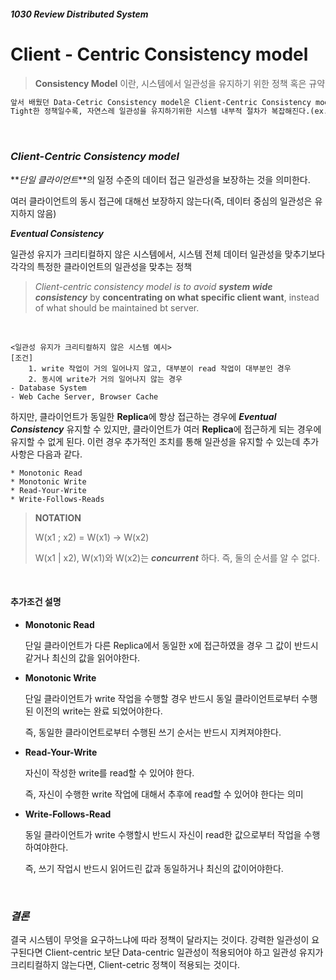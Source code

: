 ##### 1030 Review Distributed System

# Client - Centric Consistency model

> **Consistency Model** 이란, 시스템에서 일관성을 유지하기 위한 정책 혹은 규약

```markdown
앞서 배웠던 Data-Cetric Consistency model은 Client-Centric Consistency model 보다 더 tight한 일관성 정책이다.
Tight한 정책일수록, 자연스레 일관성을 유지하기위한 시스템 내부적 절차가 복잡해진다.(ex. 주고받는 메시지량 증가)
```

<br/>

### *Client-Centric Consistency model*

**_단일 클라이언트_**의 일정 수준의 데이터 접근 일관성을 보장하는 것을 의미한다.<br/>

여러 클라이언트의 동시 접근에 대해선 보장하지 않는다(즉, 데이터 중심의 일관성은 유지하지 않음)

**_Eventual Consistency_**<br/>

일관성 유지가 크리티컬하지 않은 시스템에서, 시스템 전체 데이터 일관성을 맞추기보다 각각의 특정한 클라이언트의 일관성을 맞추는 정책

> *Client-centric consistency model is to avoid __system wide consistency__* by __concentrating on what specific client want__, instead of what should be maintained bt server.

<br/>

~~~
<일관성 유지가 크리티컬하지 않은 시스템 예시>
[조건]
	1. write 작업이 거의 일어나지 않고, 대부분이 read 작업이 대부분인 경우
	2. 동시에 write가 거의 일어나지 않는 경우
- Database System
- Web Cache Server, Browser Cache
~~~

하지만, 클라이언트가 동일한 **Replica**에 항상 접근하는 경우에 **_Eventual Consistency_** 유지할 수 있지만, 클라이언트가 여러 **Replica**에 접근하게 되는 경우에 유지할 수 없게 된다. 이런 경우 추가적인 조치를 통해 일관성을 유지할 수 있는데 추가사항은 다음과 같다.

~~~
* Monotonic Read
* Monotonic Write
* Read-Your-Write
* Write-Follows-Reads
~~~

> **NOTATION**
>
> W(x1 ; x2) = W(x1) -> W(x2)
>
> W(x1 | x2), W(x1)와 W(x2)는 **_concurrent_** 하다. 즉, 둘의 순서를 알 수 없다.

<br/>

#### 추가조건 설명

* **Monotonic Read**

  단일 클라이언트가 다른 Replica에서 동일한 x에 접근하였을 경우 그 값이 반드시 같거나 최신의 값을 읽어야한다.

* **Monotonic Write**

  단일 클라이언트가 write 작업을 수행할 경우 반드시 동일 클라이언트로부터 수행된 이전의 write는 완료 되었어야한다.

  즉, 동일한 클라이언트로부터 수행된 쓰기 순서는 반드시 지켜져야한다.

* **Read-Your-Write**

  자신이 작성한 write를 read할 수 있어야 한다.

  즉, 자신이 수행한 write 작업에 대해서 추후에 read할 수 있어야 한다는 의미

* **Write-Follows-Read**

  동일 클라이언트가 write 수행할시 반드시 자신이 read한 값으로부터 작업을 수행하여야한다.

  즉, 쓰기 작업시 반드시 읽어드린 값과 동일하거나 최신의 값이어야한다.

<br/>

### **_결론_**

결국 시스템이 무엇을 요구하느냐에 따라 정책이 달라지는 것이다. 강력한 일관성이 요구된다면 Client-centric 보단 Data-centric 일관성이 적용되어야 하고 일관성 유지가 크리티컬하지 않는다면, Client-cetric 정책이 적용되는 것이다.